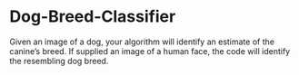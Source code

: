 # Dog-Breed-Classifier
Given an image of a dog, your algorithm will identify an estimate of the canine’s breed. If supplied an image of a human face, the code will identify the resembling dog breed.
